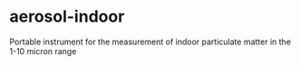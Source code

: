 # aerosol-indoor
Portable instrument for the measurement of indoor particulate matter in the 1-10 micron range
